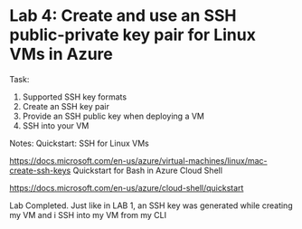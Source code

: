 # Lab 4: Create and use an SSH public-private key pair for Linux VMs in Azure

Task:
1. Supported SSH key formats
2. Create an SSH key pair
3. Provide an SSH public key when deploying a VM
4. SSH into your VM


Notes:
Quickstart: SSH for Linux VMs

https://docs.microsoft.com/en-us/azure/virtual-machines/linux/mac-create-ssh-keys
Quickstart for Bash in Azure Cloud Shell

https://docs.microsoft.com/en-us/azure/cloud-shell/quickstart

Lab Completed.
Just like in LAB 1, an SSH key was generated while creating my VM and i SSH into my VM from my CLI